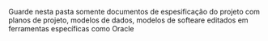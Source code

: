 Guarde nesta pasta somente documentos de espesificação do projeto com planos de projeto, modelos de dados, modelos de softeare editados em ferramentas específicas como Oracle 
